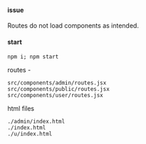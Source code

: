 #### issue
Routes do not load components as intended.

#### start
`npm i; npm start`

routes - 
```
src/components/admin/routes.jsx
src/components/public/routes.jsx
src/components/user/routes.jsx
```
html files
```
./admin/index.html
./index.html
./u/index.html
```
